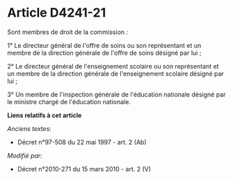 # Article D4241-21

Sont membres de droit de la commission : 

1° Le           directeur général de l'offre de soins  ou son représentant et un membre de la direction générale de l'offre
de soins désigné par lui ; 

2° Le directeur général de l'enseignement scolaire ou son représentant et un membre de la direction générale de
l'enseignement scolaire désigné par lui ; 

3° Un membre de l'inspection générale de l'éducation nationale désigné par le ministre chargé de l'éducation nationale.

**Liens relatifs à cet article**

_Anciens textes_:

  - Décret n°97-508 du 22 mai 1997 - art. 2 (Ab)

_Modifié par_:

  - Décret n°2010-271 du 15 mars 2010 - art. 2 (V)
